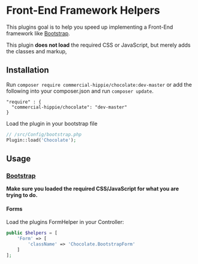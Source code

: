 # Front-End Framework Helpers

This plugins goal is to help you speed up implementing a Front-End framework like [Bootstrap](http://getbootstrap.com/).

This plugin **does not load** the required CSS or JavaScript, but merely adds the classes and markup,

## Installation 

Run
`composer require commercial-hippie/chocolate:dev-master`
or add the following into your composer.json and run `composer update`.
```
"require" : {
  "commercial-hippie/chocolate": "dev-master"
}
```

Load the plugin in your bootstrap file
```php
// /src/Config/bootstrap.php
Plugin::load('Chocolate');
```

## Usage

### [Bootstrap](http://getbootstrap.com/)

**Make sure you loaded the required CSS/JavaScript for what you are trying to do.**

#### Forms

Load the plugins FormHelper in your Controller:

```php
public $helpers = [
	'Form' => [
		'className' => 'Chocolate.BootstrapForm'
	]
];
```
